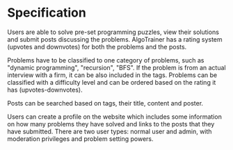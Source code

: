 # Specification

Users are able to solve pre-set programming puzzles, view their solutions and submit posts discussing the problems. 
AlgoTrainer has a rating system (upvotes and downvotes) for both the problems and the posts. 

Problems have to be classified to one category of problems, such as "dynamic programming", "recursion", "BFS". 
If the problem is from an actual interview with a firm, it can be also included in the tags.
Problems can be classified with a difficulty level and can be ordered based on the rating it has (upvotes-downvotes).

Posts can be searched based on tags, their title, content and poster.

Users can create a profile on the website which includes some information on how many problems they have solved and links to the posts that they have submitted.
There are two user types: normal user and admin, with moderation privileges and problem setting powers.

